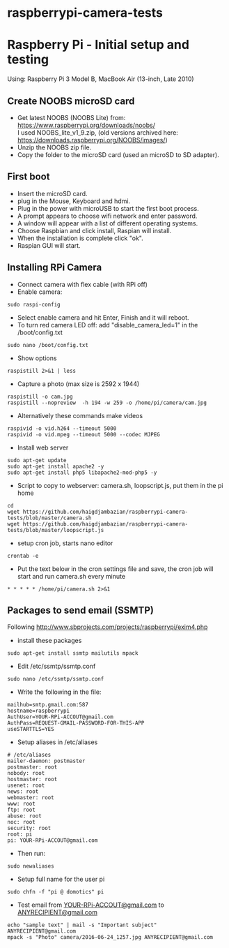 # raspberrypi-camera-tests
Raspberry Pi  - Initial setup and testing
=========================================

Using: Raspberry Pi 3 Model B, MacBook Air (13-inch, Late 2010)

Create NOOBS microSD card
----------------------------

* Get latest NOOBS (NOOBS Lite) from: https://www.raspberrypi.org/downloads/noobs/  
I used NOOBS_lite_v1_9.zip, (old versions archived here: https://downloads.raspberrypi.org/NOOBS/images/)
* Unzip the NOOBS zip file.
* Copy the folder to the microSD card (used an microSD to SD adapter).

First boot
--------------

* Insert the microSD card.
* plug in the Mouse, Keyboard and hdmi.
* Plug in the power with microUSB to start the first boot process.
* A prompt appears to choose wifi network and enter password.
* A window will appear with a list of different operating systems.
* Choose Raspbian and click install, Raspian will install.
* When the installation is complete click "ok".
* Raspian GUI will start.

Installing RPi Camera
---------------------

* Connect camera with flex cable (with RPi off)
* Enable camera:
```
sudo raspi-config
```
* Select enable camera and hit Enter, Finish and it will reboot.
* To turn red camera LED off: add "disable_camera_led=1" in the /boot/config.txt
```
sudo nano /boot/config.txt
```
* Show options
```
raspistill 2>&1 | less
```
* Capture a photo (max size is 2592 x 1944)
```
raspistill -o cam.jpg
raspistill --nopreview  -h 194 -w 259 -o /home/pi/camera/cam.jpg
```
* Alternatively these commands make videos
```
raspivid -o vid.h264 --timeout 5000
raspivid -o vid.mpeg --timeout 5000 --codec MJPEG
```
* Install web server
```
sudo apt-get update 
sudo apt-get install apache2 -y
sudo apt-get install php5 libapache2-mod-php5 -y
```
* Script to copy to webserver: camera.sh, loopscript.js, put them in the pi home
```
cd
wget https://github.com/haigdjambazian/raspberrypi-camera-tests/blob/master/camera.sh
wget https://github.com/haigdjambazian/raspberrypi-camera-tests/blob/master/loopscript.js
```
* setup cron job, starts nano editor
```
crontab -e
```
* Put the text below in the cron settings file and save, the cron job will start and run camera.sh every minute
```
* * * * * /home/pi/camera.sh 2>&1
```

Packages to send email (SSMTP)
----------------------
Following http://www.sbprojects.com/projects/raspberrypi/exim4.php
* install these packages
```
sudo apt-get install ssmtp mailutils mpack
```
* Edit /etc/ssmtp/ssmtp.conf
```
sudo nano /etc/ssmtp/ssmtp.conf
```
* Write the following in the file:
```
mailhub=smtp.gmail.com:587
hostname=raspberrypi
AuthUser=YOUR-RPi-ACCOUT@gmail.com
AuthPass=REQUEST-GMAIL-PASSWORD-FOR-THIS-APP
useSTARTTLS=YES
```
* Setup aliases in /etc/aliases
```
# /etc/aliases
mailer-daemon: postmaster
postmaster: root
nobody: root
hostmaster: root
usenet: root
news: root
webmaster: root
www: root
ftp: root
abuse: root
noc: root
security: root
root: pi
pi: YOUR-RPi-ACCOUT@gmail.com
```
* Then run:
```
sudo newaliases
```
* Setup full name for the user pi
```
sudo chfn -f "pi @ domotics" pi
```
* Test email from YOUR-RPi-ACCOUT@gmail.com to ANYRECIPIENT@gmail.com
```
echo "sample text" | mail -s "Important subject" ANYRECIPIENT@gmail.com
mpack -s "Photo" camera/2016-06-24_1257.jpg ANYRECIPIENT@gmail.com
```
